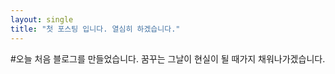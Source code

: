 ```yaml
---
layout: single
title: "첫 포스팅 입니다. 열심히 하겠습니다."
---
```


#오늘 처음 블로그를 만들었습니다. 
꿈꾸는 그날이 현실이 될 때가지 채워나가겠습니다. 
